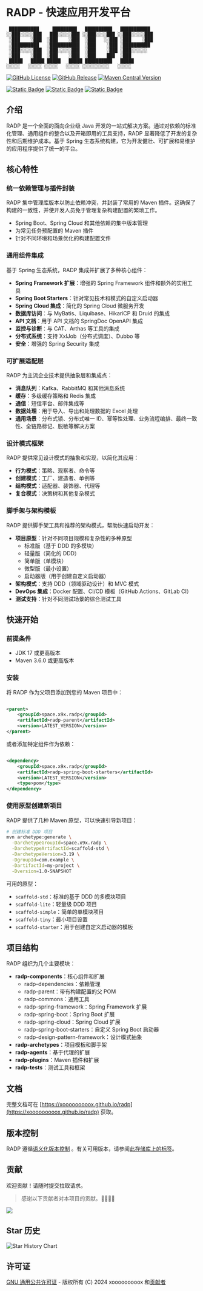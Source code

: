 # RADP - 快速应用开发平台

```text
 ███████████     █████████   ██████████   ███████████ 
░░███░░░░░███   ███░░░░░███ ░░███░░░░███ ░░███░░░░░███
 ░███    ░███  ░███    ░███  ░███   ░░███ ░███    ░███
 ░██████████   ░███████████  ░███    ░███ ░██████████ 
 ░███░░░░░███  ░███░░░░░███  ░███    ░███ ░███░░░░░░  
 ░███    ░███  ░███    ░███  ░███    ███  ░███        
 █████   █████ █████   █████ ██████████   █████       
░░░░░   ░░░░░ ░░░░░   ░░░░░ ░░░░░░░░░░   ░░░░░        
```

[![GitHub License](https://img.shields.io/github/license/xooooooooox/radp?style=for-the-badge)](LICENSE)
[![GitHub Release](https://img.shields.io/github/v/release/xooooooooox/radp?style=for-the-badge)](https://github.com/xooooooooox/radp/releases)
[![Maven Central Version](https://img.shields.io/maven-central/v/space.x9x.radp/radp?style=for-the-badge)](https://central.sonatype.com/namespace/space.x9x.radp)

[![Static Badge](https://img.shields.io/badge/README-EN-blue)](./README.md) [![Static Badge](https://img.shields.io/badge/README-中-red)](./README_CN.md) [![Static Badge](https://img.shields.io/badge/Document-Pages-green)](https://xooooooooox.github.io/radp)

## 介绍

RADP 是一个全面的面向企业级 Java 开发的一站式解决方案。通过对依赖的标准化管理、通用组件的整合以及开箱即用的工具支持，RADP
显著降低了开发的复杂性和后期维护成本。基于 Spring 生态系统构建，它为开发健壮、可扩展和易维护的应用程序提供了统一的平台。

## 核心特性

### 统一依赖管理与插件封装

RADP 集中管理库版本以防止依赖冲突，并封装了常用的 Maven 插件。这确保了构建的一致性，并使开发人员免于管理复杂构建配置的繁琐工作。

- Spring Boot、Spring Cloud 和其他依赖的集中版本管理
- 为常见任务预配置的 Maven 插件
- 针对不同环境和场景优化的构建配置文件

### 通用组件集成

基于 Spring 生态系统，RADP 集成并扩展了多种核心组件：

- **Spring Framework 扩展**：增强的 Spring Framework 组件和额外的实用工具
- **Spring Boot Starters**：针对常见技术和模式的自定义启动器
- **Spring Cloud 集成**：简化的 Spring Cloud 微服务开发
- **数据库访问**：与 MyBatis、Liquibase、HikariCP 和 Druid 的集成
- **API 文档**：用于 API 文档的 SpringDoc OpenAPI 集成
- **监控与诊断**：与 CAT、Arthas 等工具的集成
- **分布式系统**：支持 XxlJob（分布式调度）、Dubbo 等
- **安全**：增强的 Spring Security 集成

### 可扩展适配层

RADP 为主流企业技术提供抽象层和集成点：

- **消息队列**：Kafka、RabbitMQ 和其他消息系统
- **缓存**：多级缓存策略和 Redis 集成
- **通信**：短信平台、邮件集成等
- **数据处理**：用于导入、导出和处理数据的 Excel 处理
- **通用场景**：分布式锁、分布式唯一 ID、幂等性处理、业务流程编排、最终一致性、全链路标记、脱敏等解决方案

### 设计模式框架

RADP 提供常见设计模式的抽象和实现，以简化其应用：

- **行为模式**：策略、观察者、命令等
- **创建模式**：工厂、建造者、单例等
- **结构模式**：适配器、装饰器、代理等
- **复合模式**：决策树和其他复杂模式

### 脚手架与架构模板

RADP 提供脚手架工具和推荐的架构模式，帮助快速启动开发：

- **项目原型**：针对不同项目规模和复杂性的多种原型
  - 标准版（基于 DDD 的多模块）
  - 轻量版（简化的 DDD）
  - 简单版（单模块）
  - 微型版（最小设置）
  - 启动器版（用于创建自定义启动器）
- **架构模式**：支持 DDD（领域驱动设计）和 MVC 模式
- **DevOps 集成**：Docker 配置、CI/CD 模板（GitHub Actions、GitLab CI）
- **测试支持**：针对不同测试场景的综合测试工具

## 快速开始

### 前提条件

- JDK 17 或更高版本
- Maven 3.6.0 或更高版本

### 安装

将 RADP 作为父项目添加到您的 Maven 项目中：

```xml

<parent>
	<groupId>space.x9x.radp</groupId>
	<artifactId>radp-parent</artifactId>
	<version>LATEST_VERSION</version>
</parent>
```

或者添加特定组件作为依赖：

```xml

<dependency>
	<groupId>space.x9x.radp</groupId>
	<artifactId>radp-spring-boot-starters</artifactId>
	<version>LATEST_VERSION</version>
	<type>pom</type>
</dependency>
```

### 使用原型创建新项目

RADP 提供了几种 Maven 原型，可以快速引导新项目：

```bash
# 创建标准 DDD 项目
mvn archetype:generate \
  -DarchetypeGroupId=space.x9x.radp \
  -DarchetypeArtifactId=scaffold-std \
  -DarchetypeVersion=3.19 \
  -DgroupId=com.example \
  -DartifactId=my-project \
  -Dversion=1.0-SNAPSHOT
```

可用的原型：

- `scaffold-std`：标准的基于 DDD 的多模块项目
- `scaffold-lite`：轻量级 DDD 项目
- `scaffold-simple`：简单的单模块项目
- `scaffold-tiny`：最小项目设置
- `scaffold-starter`：用于创建自定义启动器的模板

## 项目结构

RADP 组织为几个主要模块：

- **radp-components**：核心组件和扩展
  - radp-dependencies：依赖管理
  - radp-parent：带有构建配置的父 POM
  - radp-commons：通用工具
  - radp-spring-framework：Spring Framework 扩展
  - radp-spring-boot：Spring Boot 扩展
  - radp-spring-cloud：Spring Cloud 扩展
  - radp-spring-boot-starters：自定义 Spring Boot 启动器
  - radp-design-pattern-framework：设计模式抽象
- **radp-archetypes**：项目模板和脚手架
- **radp-agents**：基于代理的扩展
- **radp-plugins**：Maven 插件和扩展
- **radp-tests**：测试工具和框架

## 文档

完整文档可在 [https://xooooooooox.github.io/radp](https://xooooooooox.github.io/radp) 获取。

## 版本控制

RADP 遵循[语义化版本控制](https://semver.org/)
。有关可用版本，请参阅[此存储库上的标签](https://github.com/xooooooooox/radp/tags)。

## 贡献

欢迎贡献！请随时提交拉取请求。

> 感谢以下贡献者对本项目的贡献。🎉🎉🙏🙏

<a href="https://github.com/xooooooooox/radp/graphs/contributors">
  <img src="https://contrib.rocks/image?repo=xooooooooox/radp" />
</a>

## Star 历史

![Star History Chart](https://api.star-history.com/svg?repos=xooooooooox/radp&type=Date)

## 许可证

[GNU 通用公共许可证](./LICENSE) - 版权所有 (C) 2024 xooooooooox
和[贡献者](https://github.com/xooooooooox/radp/graphs/contributors)
